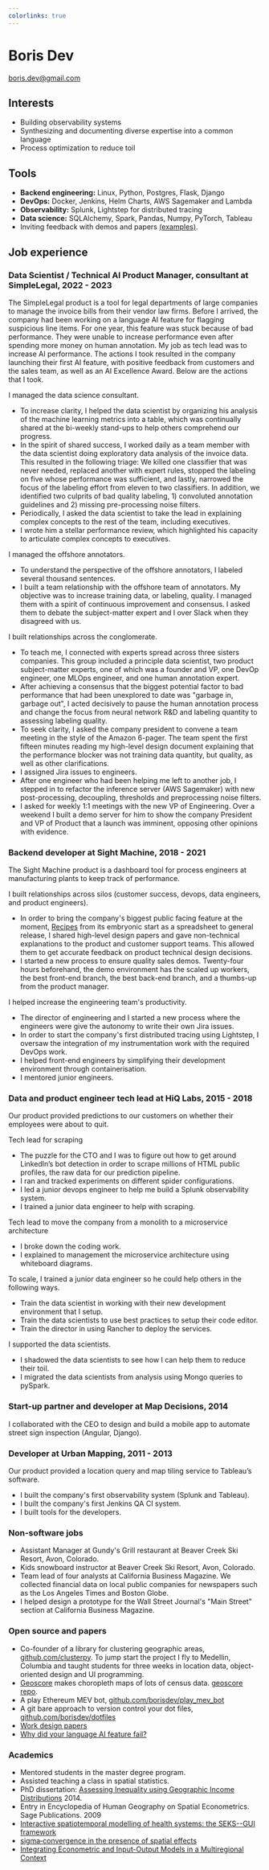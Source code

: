 ```yaml
---
colorlinks: true
---
```


# Boris Dev

boris.dev@gmail.com

## Interests

- Building observability systems
- Synthesizing and documenting diverse expertise into a common language
- Process optimization to reduce toil

## Tools

- **Backend engineering:** Linux, Python, Postgres, Flask, Django
- **DevOps:** Docker, Jenkins, Helm Charts, AWS Sagemaker and Lambda
- **Observability:** Splunk, Lightstep for distributed tracing
- **Data science:** SQLAlchemy, Spark, Pandas, Numpy, PyTorch, Tableau
- Inviting feedback with demos and papers [(examples)](https://docs.google.com/document/d/1pMID97O4hHkK8ok7cwLH4Y4KpsgQSPUAXtYrscwcyb4/view).

## Job experience

### Data Scientist / Technical AI Product Manager, consultant at SimpleLegal, 2022 - 2023

The SimpleLegal product is a tool for legal departments of large companies to manage
the invoice bills from their vendor law firms. Before I arrived, the company had
been working on a language AI feature for flagging suspicious line items. 
For one year, this feature was stuck because of bad performance.
They were unable to increase performance even after spending more money on
human annotation. My job as tech lead was to increase AI performance.
The actions I took resulted in the company launching their first AI feature, with positive feedback
from customers and the sales team, as well as an AI Excellence Award. Below are the
actions that I took.

I managed the data science consultant. 

- To increase clarity, I helped the data scientist by organizing his analysis of the 
  machine learning metrics into a table, which was continually shared at the
  bi-weekly stand-ups to help others comprehend our progress. 
- In the spirit of shared success, I worked daily as a team member with the data
  scientist doing exploratory data analysis of the invoice data. This resulted
  in the following triage: We killed one classifier that was never needed, 
  replaced another with expert rules, stopped the labeling on five whose
  performance was sufficient, and lastly, narrowed the focus of the labeling effort from
  eleven to two classifiers. In addition, we identified two culprits of bad quality labeling, 1) convoluted annotation
   guidelines and 2) missing pre-processing noise filters.
- Periodically, I asked the data scientist to take the lead in explaining complex
  concepts to the rest of the team, including  executives.
- I wrote him a stellar performance review, which highlighted his capacity to
  articulate complex concepts to executives.

I managed the offshore annotators.

- To understand the perspective of the offshore annotators, I labeled several
  thousand sentences.
- I built a team relationship with the offshore team of annotators. My
  objective was to increase training data, or labeling, quality. I managed them
  with a spirit of continuous improvement and consensus. I asked them to debate
  the subject-matter expert and I over Slack when they disagreed with us. 

I built relationships across the conglomerate.

- To teach me, I connected with experts spread across three sisters companies.
  This group included a principle data scientist, two product subject-matter
  experts, one of which was a founder and VP, one DevOp engineer, one MLOps
  engineer, and one human annotation expert.
- After achieving a consensus that the biggest potential factor to bad
  performance that had been unexplored to date was "garbage in,
  garbage out", I acted decisively to pause the human annotation process and
  change the focus from neural network R&D and labeling quantity to assessing
  labeling quality. 
- To seek clarity, I asked the company president to convene a team meeting in
  the style of the Amazon 6-pager. The team spent the first fifteen minutes
  reading my high-level design document explaining that the performance blocker
  was not training data quantity, but quality, as well as other clarifications. 
- I assigned Jira issues to engineers. 
- After one engineer who had been helping me left to another job, I stepped in
  to refactor the inference server (AWS Sagemaker) with new post-processing,
  decoupling, thresholds and preprocessing noise filters.
- I asked for weekly 1:1 meetings with the new VP of Engineering. Over a weekend
  I built a demo server for him to show the company President and VP of Product
  that a launch was imminent, opposing other opinions with evidence.

### Backend developer at Sight Machine, 2018 - 2021

The Sight Machine product is a dashboard tool for process engineers at manufacturing
plants to keep track of performance.

I built relationships across silos (customer success, devops, data engineers, and product engineers).

- In order to bring the company's biggest public facing feature at the moment,
[Recipes](https://sightmachine.com/blog/manufacturing-dynamic-recipes/)
from its embryonic start as a spreadsheet to general release, I shared high-level
design papers and gave non-technical explanations to the product and customer support teams. This allowed
them to get accurate feedback on product technical design decisions. 
- I started a new process to ensure quality sales demos. Twenty-four hours beforehand, the demo environment 
has the scaled up workers, the best front-end branch, the best back-end branch,
and a thumbs-up from the product manager.

I helped increase the engineering team's productivity.

- The director of engineering and I started a new process where the engineers
  were give the autonomy to write their own Jira issues.
- In order to start the company's first distributed tracing using Lightstep, I
  oversaw the integration of my instrumentation work with the required DevOps
  work.
- I helped front-end engineers by simplifying their development environment
  through containerisation.
- I mentored junior engineers.

### Data and product engineer tech lead at HiQ Labs, 2015 - 2018

Our product provided predictions to our customers on whether their employees were
about to quit. 

Tech lead for scraping

- The puzzle for the CTO and I was to figure out how to get around LinkedIn’s bot detection in order to scrape millions of HTML
public profiles, the raw data for our prediction pipeline. 
- I ran and tracked experiments on different spider configurations. 
- I led a junior devops engineer to help me build a Splunk observability system.
- I trained a junior data engineer to help with scraping.

Tech lead to move the company from a monolith to a microservice architecture

- I broke down the coding work.
- I explained to management the microservice architecture using whiteboard diagrams.

To scale, I trained a junior data engineer so he could help others in the following ways.

- Train the data scientist in working with their new development environment that I setup.
- Train the data scientists to use best practices to setup their code editor.
- Train the director in using Rancher to deploy the services.

I supported the data scientists.

- I shadowed the data scientists to see how I can help them to reduce their toil.
- I migrated the data scientists from analysis using Mongo queries to pySpark.


### Start-up partner and developer at Map Decisions, 2014

I collaborated with the CEO to design and build a mobile app to automate street sign inspection (Angular,
Django).


### Developer at Urban Mapping, 2011 - 2013

Our product provided a location query and map tiling service to Tableau’s software. 

- I built the company's first observability system (Splunk and Tableau).
- I built the company's first Jenkins QA CI system.
- I built tools for the developers.

### Non-software jobs

- Assistant Manager at Gundy's Grill restaurant at Beaver Creek Ski Resort, Avon, Colorado.
- Kids snowboard instructor at Beaver Creek Ski Resort, Avon, Colorado.
- Team lead of four analysts at California Business Magazine. We collected financial
  data on local public companies for newspapers such as the Los Angeles Times and Boston Globe. 
- I helped design a prototype for the Wall Street Journal's "Main Street" section at California Business Magazine.

### Open source and papers

-   Co-founder of a library for clustering geographic areas, [github.com/clusterpy](https://github.com/clusterpy/clusterpy). To jump start the project I fly to Medellin, Columbia and taught students for three weeks in location data, object-oriented design and UI programming.
- [Geoscore](http://geoscore.com/) makes choropleth maps of lots of census data.
  [geoscore repo](https://github.com/schmidtc/geoscore).
-   A play Ethereum MEV bot,
    [github.com/borisdev/play_mev_bot](https://github.com/borisdev/play_mev_bot)
-   A git bare approach to version control your dot files,
    [github.com/borisdev/dotfiles](https://github.com/borisdev/dotfiles/blob/master/README.md)
-   [Work design
    papers](https://docs.google.com/document/d/1pMID97O4hHkK8ok7cwLH4Y4KpsgQSPUAXtYrscwcyb4/edit)
-   [Why did your language AI feature
    fail?](https://medium.com/@boris.dev/why-did-your-language-ai-feature-fail-66a280954287)

### Academics

-   Mentored students in the master degree program.
-   Assisted teaching a class in spatial statistics.
-   PhD dissertation: [Assessing Inequality using Geographic Income
    Distributions](https://drive.google.com/file/d/0B3VpcoC5o49ZSzZXbnY3U0VJY2d6dWRETzh1S2Y5ZGNXRGtZ/view?pli=1&resourcekey=0-KJJYhy3nBjKMK5RSVvOisw) 2014.
-   Entry in Encyclopedia of Human Geography on Spatial Econometrics.
    Sage Publications. 2009
-   [Interactive spatiotemporal modelling of health systems: the
    SEKS--GUI
    framework](https://link.springer.com/article/10.1007/s00477-007-0135-0)
-   [sigma‐convergence in the presence of spatial
    effects](https://rsaiconnect.onlinelibrary.wiley.com/doi/abs/10.1111/j.1435-5957.2006.00083.x)
-   [Integrating Econometric and Input-Output Models in a Multiregional
    Context](https://onlinelibrary.wiley.com/doi/abs/10.1111/j.1468-2257.1997.tb00771.x)
